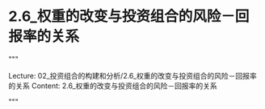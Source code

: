 # 2.6_权重的改变与投资组合的风险－回报率的关系

"""

Lecture: 02_投资组合的构建和分析/2.6_权重的改变与投资组合的风险－回报率的关系
Content: 2.6_权重的改变与投资组合的风险－回报率的关系

"""

